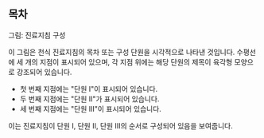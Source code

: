 ## 목차

그림: 진료지침 구성

이 그림은 천식 진료지침의 목차 또는 구성 단원을 시각적으로 나타낸 것입니다. 수평선에 세 개의 지점이 표시되어 있으며, 각 지점 위에는 해당 단원의 제목이 육각형 모양으로 강조되어 있습니다.

*   첫 번째 지점에는 "단원 I"이 표시되어 있습니다.
*   두 번째 지점에는 "단원 II"가 표시되어 있습니다.
*   세 번째 지점에는 "단원 III"이 표시되어 있습니다.

이는 진료지침이 단원 I, 단원 II, 단원 III의 순서로 구성되어 있음을 보여줍니다.